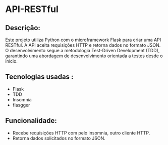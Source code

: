 # API-RESTful


## Descrição: 
Este projeto utiliza Python com o microframework Flask para criar uma API RESTful. A API aceita requisições HTTP e retorna dados no formato JSON. O desenvolvimento segue a metodologia Test-Driven Development (TDD), garantindo uma abordagem de desenvolvimento orientada a testes desde o início.

## Tecnologias usadas :
- Flask
- TDD
- Insomnia
- flasgger

## Funcionalidade:
- Recebe requisições HTTP com pelo insomnia, outro cliente HTTP.
- Retorna dados solicitados no formato JSON.

